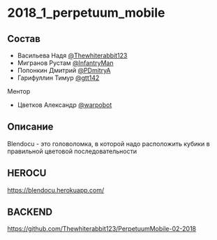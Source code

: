 # 2018_1_perpetuum_mobile

## Состав

- Васильева Надя [@Thewhiterabbit123](https://github.com/Thewhiterabbit123)
- Мигранов Рустам [@InfantryMan](https://github.com/InfantryMan)
- Попонкин Дмитрий [@PDmitryA](https://github.com/PDmitryA)
- Гарифуллин Тимур [@gtt142](https://github.com/gtt142) 

Ментор 
- Цветков Александр [@warpobot](https://github.com/warprobot) 
 

## Описание

Blendocu - это головоломка, в которой надо расположить кубики в правильной цветовой последовательности

## HEROCU

https://blendocu.herokuapp.com/

## BACKEND 

https://github.com/Thewhiterabbit123/PerpetuumMobile-02-2018
